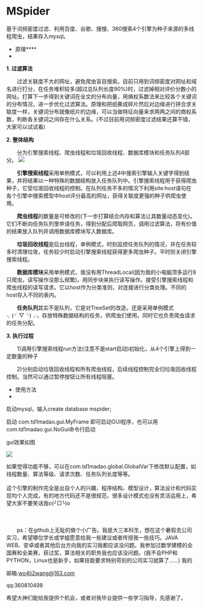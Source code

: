 MSpider
==========
基于词频密度过滤、利用百度、谷歌、搜搜、360搜索4个引擎为种子来源的多线程爬虫，结果存入mysql。

- 原理****
-
**1. 过滤算法**

　　过滤关联度不大的网址，避免爬虫盲目搜索。目前只用到词频密度对网址和域名进行打分，在任务堆积较多(超过总队列长度90%)时，过滤掉相对评价分数小的网址。打算下一步得到关键词在全文的分布向量，用熵权系数法来比较各个关键词的分布情况，进一步优化过滤算法。原理和把纸撕成碎片然后对边缘进行拼合求关联度一样，关键词分布就像纸片的边缘，可以当做特征向量来求两两之间的商权系数，判断各关键词之间存在什么关系。(不过目前用词频密度过滤结果还算不错，大家可以试试看)


**2. 整体结构**

　　分为引擎搜索线程、爬虫线程和垃圾回收线程、数据库模块和任务队列4部分。
![](https://raw.githubusercontent.com/wo4li2wang/MSpider/master/pic/pic.jpg)

　　**引擎搜索线程**采用单例模式，可以利用上述4中搜索引擎输入关键字得到结果，并将结果以一种特殊的数据结构放入任务队列中。引擎搜索线程用于获得爬虫种子，它受垃圾回收线程的控制。在队列任务不多的情况下利用site:host语句在各个引擎中搜索模型中host评分最高的网址，获得关联度更强的种子供爬虫使用。

　　**爬虫线程**的数量是可修改的(下一步打算结合内存和算法让其数量动态变化)。它们不断向任务队列里申请任务，得到分配后爬取网页，调用过滤算法，将有价值的结果放入队列并调用数据库模块写入数据库。

　　**垃圾回收线程**是后台线程，单例模式，时刻监控任务队列的情况，并在任务较多时清理垃圾，任务较少时启动引擎搜索线程获得更多爬虫种子。平时则关闭引擎搜索线程。

　　**数据库模块**采用单例模式，我没有用ThreadLocal(因为我的小电脑顶多运行8只爬虫，读写操作没那么频繁)。用同步块来执行读写操作。接受引擎搜索线程和爬虫线程的读写请求。它以host作为分类准则，对连接进行分类处理。不同的host存入不同的表内。

　　**任务队列**其实不是队列，它是对TreeSet的改造，还是采用单例模式╮(╯▽╰)╭，存放特殊数据结构的任务，供爬虫们使用。同时它也负责爬虫请求的任务分配。


**3. 执行过程**

　　1)调用引擎搜索线程run方法(注意不是start启动)初始化，从4个引擎上得到一定数量的种子

　　2)分别启动垃圾回收线程和所有爬虫线程，后续线程控制完全归垃圾回收线程控制。当然可以通过暂停按钮让所有线程阻塞。

 
 
- 使用方法
-
启动mysql，输入create database mspider;

启动 com.td1madao.gui.MyFrame 即可启动GUI程序，也可以用
com.td1madao.gui.NoGui命令行启动

gui效果如图

![](https://raw.githubusercontent.com/wo4li2wang/MSpider/master/pic/pic2.jpg)

如果觉得功能不够，可以在com.td1madao.global.GlobalVar下修改默认配置，如线程数量、算法等级、请求次数、任务队列长度等等。
<br /><br />这个引擎的制作完全是出自个人的兴趣，程序结构、模型设计，算法设计和代码实现均个人完成，有的地方代码还不是很规范，很多设计模式也没有灵活运用上，希望大家不要笑话我o(╯□╰)o<br /><br /><br /><br />
　　ps：在github上无耻的做个小广告。我是大三本科生，想在这个暑假去公司实习，希望哪位学长或学姐愿意给我一些建议或者传授我一些技巧。JAVA WEB、安卓或者其他后台方向我的实习我都应该没问题。我参加过数学建模的全国赛和全美赛，获过奖，算法相关的职务我也应该没问题。(我不会PHP和PYTHON，Linux也是新手，如果技能要求特别苛刻的公司实习就算了……)
我的<p>邮箱:wo4li2wang@163.com<p>qq:360810498<p>希望大神们能给我提供个机会，或者对我毕业提供一些学习指导，先感谢了。